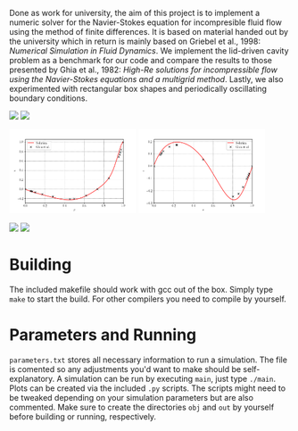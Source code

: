 Done as work for university, the aim of this project is to implement a numeric solver for the Navier-Stokes equation for incompresible fluid flow using the method of finite differences. It is based on material handed out by the university which in return is mainly based on Griebel et al., 1998: *Numerical Simulation in Fluid Dynamics*. We implement the lid-driven cavity problem as a benchmark for our code and compare the results to those presented by Ghia et al., 1982: *High-Re solutions for incompressible flow using the Navier-Stokes equations and a multigrid method*. Lastly, we also experimented with rectangular box shapes and periodically oscillating boundary conditions.

![](media/flow_100.gif)
![](media/pressure_100.gif)

<img width="45%" src="media/ghia_u.png"> <img width="45%" src="media/ghia_v.png">

![](media/flow_10K_vortex.gif)
![](media/pressure_10K_vortex.gif)

# Building

The included makefile should work with gcc out of the box. Simply type `make` to start the build. For other compilers you need to compile by yourself.

# Parameters and Running

`parameters.txt` stores all necessary information to run a simulation. The file is comented so any adjustments you'd want to make should be self-explanatory. A simulation can be run by executing `main`, just type `./main`. Plots can be created via the included `.py` scripts. The scripts might need to be tweaked depending on your simulation parameters but are also commented. Make sure to create the directories `obj` and `out` by yourself before building or running, respectively.
